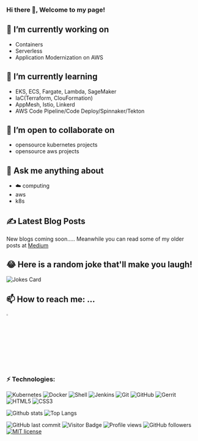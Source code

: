 ### Hi there 👋, Welcome to my page!

<!--
**eratnch/eratnch** is a ✨ _special_ ✨ repository because its `README.md` (this file) appears on your GitHub profile.
-->


## 🔭 I’m currently working on 
- Containers 
- Serverless
- Application Modernization on AWS



## 🌱 I’m currently learning 
- EKS, ECS, Fargate, Lambda, SageMaker
- IaC(Terraform, ClouFormation)
- AppMesh, Istio, Linkerd
- AWS Code Pipeline/Code Deploy/Spinnaker/Tekton

## 👯 I’m open to collaborate on 
- opensource kubernetes projects
- opensource aws projects

## 💬 Ask me anything about 
- :cloud: computing
- aws
- k8s


## ✍ Latest Blog Posts
New blogs coming soon.....
Meanwhile you can read some of my older posts at <a href="https://medium.com/@chakrar27">Medium</a>


<!-- ## ⚡ Fun fact: -->

## 😂 Here is a random joke that'll make you laugh!
![Jokes Card](https://readme-jokes.vercel.app/api)

## 📫 How to reach me: ...
[<img src="https://img.icons8.com/color/48/000000/linkedin.png" width="3.5%"/>](https://www.linkedin.com/in/ratnopam-chakrabarti/)

### ⚡ Technologies:

![Kubernetes](https://img.shields.io/badge/-Kubernetes-black?style=flat-square&logo=Kubernetes)
![Docker](https://img.shields.io/badge/-Docker-black?style=flat-square&logo=docker)
![Shell](https://img.shields.io/badge/-Shell-311C87?style=flat-square&logo=shellscript)
![Jenkins](https://img.shields.io/badge/-Jenkins-cfcecc?style=flat-square&logo=Jenkins)
![Git](https://img.shields.io/badge/-Git-black?style=flat-square&logo=git)
![GitHub](https://img.shields.io/badge/-GitHub-181717?style=flat-square&logo=github)
![Gerrit](https://img.shields.io/badge/-Gerrit-black?style=flat-square&logo=gerrit)
![HTML5](https://img.shields.io/badge/-HTML5-E34F26?style=flat-square&logo=html5&logoColor=white)
![CSS3](https://img.shields.io/badge/-CSS3-1572B6?style=flat-square&logo=css3)


![Github stats](https://github-readme-stats.vercel.app/api?username=ratnopamc&show_icons=true&count_private=true&include_all_commits=true&theme=dark)
![Top Langs](https://github-readme-stats.vercel.app/api/top-langs/?username=ratnopamc&layout=compact&theme=dark&exclude_repo=ratnopamc.github.io&langs_count=8&hide=javascript,html)

![GitHub last commit](https://img.shields.io/github/last-commit/ratnopamc/ratnopamc)
![Visitor Badge](https://visitor-badge.laobi.icu/badge?page_id=ratnopamc.ratnopamc)
![Profile views](https://gpvc.arturio.dev/ratnopamc)
![GitHub followers](https://img.shields.io/github/followers/ratnopamc)
[![MIT license](https://img.shields.io/badge/License-MIT-blue.svg)](https://lbesson.mit-license.org/)
